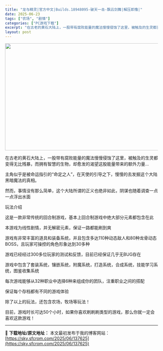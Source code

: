 ```yaml
---
title: "龙与精灵|官方中文|Builds.18948095-破天一击-飘云剑舞|解压即撸|"
date: 2025-06-23
tags: ["农场", "剧情"]
categories: ["PC游戏下载"]
excerpt: "在古老的黄石大陆上，一股带有腐败能量的魔法慢慢侵蚀了这里，被触及的生灵都变得无比残暴，而拥有智慧的生物，却愈发的渴望这股能量带来的额外力量… 主角似乎是被命运指引的“命定之人”，在天使的引导之下，慢慢的去发掘这个大陆黑暗魔法的真相。 然而，事情没有那么简单，这个大陆所谓的正义也绝非如此，阴谋也随着调&hellip;"
layout: post
---
```


<img class="aligncenter size-full wp-image-137626" src="https://sky.sfcrom.com/wp-content/uploads/2025/06/2025062308121876.webp" alt="" width="616" height="353" />

在古老的黄石大陆上，一股带有腐败能量的魔法慢慢侵蚀了这里，被触及的生灵都变得无比残暴，而拥有智慧的生物，却愈发的渴望这股能量带来的额外力量…

主角似乎是被命运指引的“命定之人”，在天使的引导之下，慢慢的去发掘这个大陆黑暗魔法的真相。

然而，事情没有那么简单，这个大陆所谓的正义也绝非如此，阴谋也随着调查一点一点浮出水面

玩法介绍

这是一款非常传统的回合制游戏，基本上回合制游戏中绝大部分元素都包含在此

本游戏为线性剧情，并无解密元素，保证一路都能刷到爽

游戏有非常丰富的道具和装备系统，并且包含多达110种动态敌人和80种龙骨动态BOSS，且玩家可操控的角色形象达到30多种

游戏已经经过300多位玩家的测试和反馈，目前已经保证几乎无BUG存在

游戏中包含了套装系统，镶嵌系统，附魔系统，打造系统，合成系统，技能学习系统，图鉴收集系统

每次游戏能够从32种职业中选择6种来组成你的团队，注重职业之间的搭配

保证每个存档都有不同的游戏体验

除了以上的玩法，还包含农场，牧场等玩法！

目前，游戏时长可达50个小时，如果你喜欢刷刷刷类型的游戏，那么你就一定会喜欢这款游戏！

---
📖 **下载地址/原文地址：** 本文最初发布于我的博客网站：[https://sky.sfcrom.com/2025/06/137625](https://sky.sfcrom.com/2025/06/137625)
